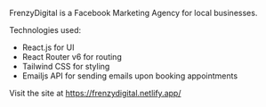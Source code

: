 FrenzyDigital is a Facebook Marketing Agency for local businesses.

Technologies used:
- React.js for UI
- React Router v6 for routing
- Tailwind CSS for styling
- Emailjs API for sending emails upon booking appointments


Visit the site at https://frenzydigital.netlify.app/
